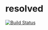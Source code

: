 # resolved

[![Build Status](https://cloud.drone.io/api/badges/rolehippie/resolved/status.svg)](https://cloud.drone.io/rolehippie/mdadm)
